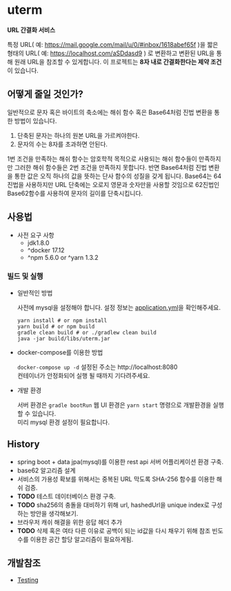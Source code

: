 # uterm
**URL 간결화 서비스**

특정 URL( 예: https://mail.google.com/mail/u/0/#inbox/1618abef65f )을 짧은 형태의 URL( 예: https://localhost.com/aSDdasd9 ) 로 변환하고
변환된 URL을 통해 원래 URL을 참조할 수 있게합니다. 이 프로젝트는 **8자 내로 간결화한다는 제약 조건**이 있습니다. 

## 어떻게 줄일 것인가?
일반적으로 문자 혹은 바이트의 축소에는 해쉬 함수 혹은 Base64처럼 진법 변환을 통한 방법이 있습니다.

1. 단축된 문자는 하나의 원본 URL을 가르켜야한다.
2. 문자의 수는 8자를 초과하면 안된다.

1번 조건을 만족하는 해쉬 함수는 암호학적 목적으로 사용되는 해쉬 함수들이 만족하지만 그러한 해쉬 함수들은 2번 조건을 만족하지 못합니다.
반면 Base64처럼 진법 변환을 통한 값은 오직 하나의 값을 뜻하는 단사 함수의 성질을 갖게 됩니다. Base64는 64진법을 사용하지만 URL 단축에는 오로지
영문과 숫자만을 사용할 것임으로 62진법인 Base62함수를 사용하여 문자의 길이를 단축시킵니다.

## 사용법
* 사전 요구 사항
    * jdk1.8.0
    * ^docker 17.12
    * ^npm 5.6.0 or ^yarn 1.3.2
### 빌드 및 실행
* 일반적인 방법

    사전에 mysql을 설정해야 합니다. 설정 정보는 [application.yml](src/main/resources/application.yml)을 확인해주세요.
    ```shell
    yarn install # or npm install 
    yarn build # or npm build
    gradle clean build # or ./gradlew clean build
    java -jar build/libs/uterm.jar
    ```
* docker-compose를 이용한 방법

    `docker-compose up -d` 설정된 주소는 http://localhost:8080<br/>
    컨테이너가 안정화되어 실행 될 때까지 기다려주세요.

* 개발 환경

    서버 환경은 `gradle bootRun` 웹 UI 환경은 `yarn start` 명령으로 개발환경을 실행 할 수 있습니다.<br/>
    미리 mysql 환경 설정이 필요합니다.
## History
* spring boot + data jpa(mysql)를 이용한 rest api 서버 어플리케이션 환경 구축.
* base62 알고리즘 설계
* 서비스의 가용성 확보를 위해서는 중복된 URL 막도록 SHA-256 함수를 이용한 해쉬 검증.
* **TODO** 테스트 데이터베이스 환경 구축.
* **TODO** sha256의 충돌을 대비하기 위해 url, hashedUrl을 unique index로 구성하는 방안을 생각해보기.
* 브라우저 캐쉬 해결을 위한 응답 헤더 추가
* **TODO** 삭제 혹은 여타 다른 이유로 공백이 되는 id값을 다시 채우기 위해 참조 빈도수를 이용한 공간 할당 알고리즘이 필요하게됨.

## 개발참조
* [Testing](doc/TESTING.md)